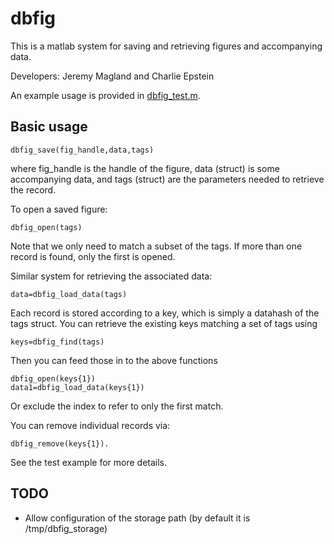 # dbfig

This is a matlab system for saving and retrieving figures and accompanying data.

Developers: Jeremy Magland and Charlie Epstein

An example usage is provided in [dbfig_test.m](./dbfig_test.m).

## Basic usage

```
dbfig_save(fig_handle,data,tags)
```

where fig_handle is the handle of the figure, data (struct) is some accompanying data, and tags (struct) are the parameters needed to retrieve the record.

To open a saved figure:
```
dbfig_open(tags)
```
Note that we only need to match a subset of the tags. If more than one record is found, only the first is opened.

Similar system for retrieving the associated data:
```
data=dbfig_load_data(tags)
```

Each record is stored according to a key, which is simply a datahash of the tags struct. You can retrieve the existing keys matching a set of tags using

```
keys=dbfig_find(tags)
```

Then you can feed those in to the above functions
```
dbfig_open(keys{1})
data1=dbfig_load_data(keys{1})
```
Or exclude the index to refer to only the first match.

You can remove individual records via:
```
dbfig_remove(keys{1}).
```

See the test example for more details.

## TODO

* Allow configuration of the storage path (by default it is /tmp/dbfig_storage)


